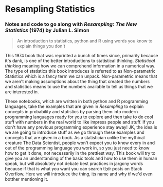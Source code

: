 # Resampling Statistics

### Notes and code to go along with *Resampling: The New Statistics* (1974) by Julian L. Simon

> An introduction to statistics, python and R using words you know to explain things you don't

This 1974 book that was reprinted a bunch of times since, primarily because it's dank, is one of the better
introductions to statistical thinking. *Statistical thinking* meaning how we can comprehend information
in a numerical way.
The type of statistics this book introduces is referred to as Non-parametric Statistics which is a fancy term
we can unpack. Non-parametric means that we aren't making assumptions about the thing that created the numbers and
statistics means to use the numbers available to tell us things that we are interested in.

These notebooks, which are written in both python and R programming languages, take the examples that are given
in *Resampling* to explain concepts in probability and statistics by parsing them into modern programming languages
ready for you to explore and then take to do cool stuff with numbers in the real world to like impress people and stuff.
If you don't have any previous programming experience stay away! JK, the idea is we are going to introduce stuff as we
go through these examples and concepts that are given in a book. As a statistician unlike the mythical creature
The Data Scientist, people won't expect you to know every in and out of the programming language you work in,
so you just need to know how to get it done, not necessarily in the prettiest way. This book will try to give you
an understanding of the basic tools and how to use them in human speak, but will absolutely not debate best practices
in jargony words because if that is what you want you can search tl;dr posts on Stack Overflow. Here we will introduce
the thing, its name and why tf we'd even botther mentioning it. 
